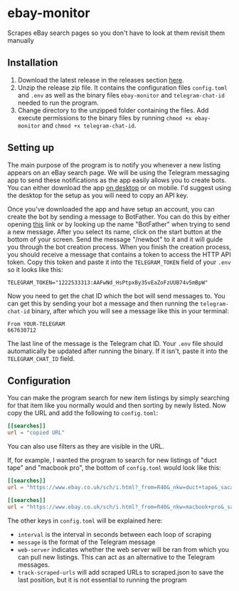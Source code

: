 # ebay-monitor
Scrapes eBay search pages so you don't have to look at them revisit them manually

## Installation
1. Download the latest release in the releases section [here](https://github.com/samjmckenzie/ebay-monitor/releases).
2. Unzip the release zip file. It contains the configuration files `config.toml` and `.env` as well as the binary files `ebay-monitor` and `telegram-chat-id` needed to run the program.
3. Change directory to the unzipped folder containing the files. Add execute permissions to the binary files by running `chmod +x ebay-monitor` and `chmod +x telegram-chat-id`.

## Setting up
The main purpose of the program is to notify you whenever a new listing appears on an eBay search page. We will be using the Telegram messaging app to send these notifications as the app easily allows you to create bots. 
You can either download the app [on desktop](https://desktop.telegram.org/) or on mobile. I'd suggest using the desktop for the setup as you will need to copy an API key.

Once you've downloaded the app and have setup an account, you can create the bot by sending a message to BotFather. You can do this by either opening [this](https://t.me/BotFather) link or by looking up the name "BotFather" when trying to send a new message.
After you select its name, click on the start button at the bottom of your screen. Send the message "/newbot" to it and it will guide you through the bot creation process.
When you finish the creation process, you should receive a message that contains a token to access the HTTP API token. Copy this token and paste it into the `TELEGRAM_TOKEN` field of your `.env` so it looks like this:

```.env
TELEGRAM_TOKEN="1222533313:AAFwNd_HsPtpxBy35vEaZoFzUUB74v5mBpW"
```

Now you need to get the chat ID which the bot will send messages to. You can get this by sending your bot a message and then running the `telegram-chat-id` binary, after which you will see a message like this in your terminal:
```
From YOUR-TELEGRAM
667630712
``` 

The last line of the message is the Telegram chat ID. Your `.env` file should automatically be updated after running the binary. If it isn't, paste it into the `TELEGRAM_CHAT_ID` field.

## Configuration
You can make the program search for new item listings by simply searching for that item like you normally would and then sorting by newly listed.
Now copy the URL and add the following to `config.toml`:
```toml
[[searches]]
url = "copied URL"
```
You can also use filters as they are visible in the URL.

If, for example, I wanted the program to search for new listings of "duct tape" and "macbook pro", the bottom of `config.toml` would look like this:
```toml
[[searches]]
url = "https://www.ebay.co.uk/sch/i.html?_from=R40&_nkw=duct+tape&_sacat=0&_sop=10"

[[searches]]
url = "https://www.ebay.co.uk/sch/i.html?_from=R40&_nkw=macbook+pro&_sacat=0&_sop=10"
```

The other keys in `config.toml` will be explained here:
- `interval` is the interval in seconds between each loop of scraping
- `message` is the format of the Telegram message
- `web-server` indicates whether the web server will be ran from which you can pull new listings. This can act as an alternative to the Telegram messages.
- `track-scraped-urls` will add scraped URLs to scraped.json to save the last position, but it is not essential to running the program

